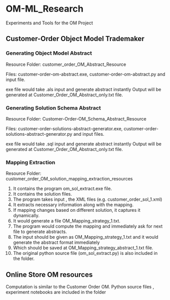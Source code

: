# OM-ML_Research
Experiments and Tools for the OM Project 


## Customer-Order Object Model Trademaker

### Generating Object Model Abstract 
Resource Folder: customer_order_OM_Abstract_Resource 

Files: customer-order-om-abstract.exe, customer-order-om-abstract.py and input file. 

exe file would take .als input and generate abstract instantly 
Output will be generated at Customer_Order_OM_Abstract_only.txt file. 

### Generating Solution Schema Abstract 
Resource Folder: Customer-Order-OM_Schema_Abstract_Resource 

Files: customer-order-solutions-abstract-generator.exe, customer-order-solutions-abstract-generator.py and input files. 

exe file would take .sql input and generate abstract instantly 
Output will be generated at Customer_Order_OM_Abstract_only.txt file. 


### Mapping Extraction 

Resource Folder: customer_order_OM_solution_mapping_extraction_resources

1. It contains the program om_sol_extract.exe file. 
2. It contains the solution files. 
3. The program takes input , the XML files (e.g. customer_order_sol_1.xml)
4. It extracts necessary information along with the mapping. 
5. If mapping changes based on different solution, it captures it dynamically. 
6. It would generate a file OM_Mapping_strategy_1.txt. 
7. The program would compute the mapping and immediately ask for next file to generate abstracts. 
8. The input should be given as OM_Mapping_strategy_1.txt and it would generate the abstract format immediately 
9. Which should be saved at OM_Mapping_strategy_abstract_1.txt file. 
10. The original python source file (om_sol_extract.py) is also included in the folder.


## Online Store OM resources 

Computation is similar to the Customer Order OM. Python source files , experiment notebooks are included in the folder
